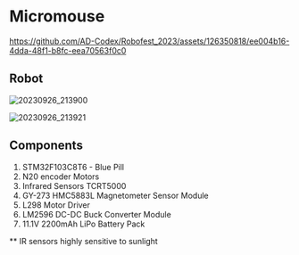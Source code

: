# Micromouse


https://github.com/AD-Codex/Robofest_2023/assets/126350818/ee004b16-4dda-48f1-b8fc-eea70563f0c0


## Robot
![20230926_213900](https://github.com/AD-Codex/Robofest_2023/assets/126350818/9817c4e7-56c6-4d9c-b12e-c218a047f97e)


![20230926_213921](https://github.com/AD-Codex/Robofest_2023/assets/126350818/f6e3d8ba-5a4c-47ff-b4f8-f67c2249881f)

## Components
1. STM32F103C8T6 - Blue Pill
2. N20 encoder Motors
3. Infrared Sensors TCRT5000
4. GY-273 HMC5883L Magnetometer Sensor Module
5. L298 Motor Driver
6. LM2596 DC-DC Buck Converter Module
7. 11.1V 2200mAh LiPo Battery Pack

** IR sensors highly sensitive to sunlight
